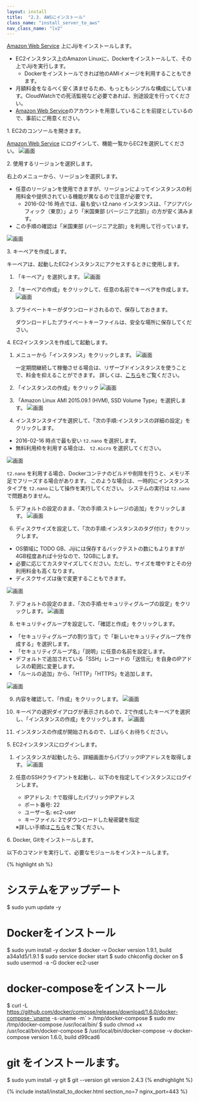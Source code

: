```yaml
---
layout: install
title:  "2.3. AWSにインストール"
class_name: "install_server_to_aws"
nav_class_name: "lv2"
---
```


[Amazon Web Service](https://aws.amazon.com/jp/) 上にJijiをインストールします。

- EC2インスタンス上のAmazon Linuxに、Dockerをインストールして、その上でJijiを実行します。
  - Dockerをインストールできれば他のAMIイメージを利用することもできます。
- 月額料金をなるべく安く済ませるため、もっともシンプルな構成にしています。CloudWatchでの死活監視など必要であれば、別途設定を行ってください。
- [Amazon Web Service](https://aws.amazon.com/jp/)のアカウントを用意していることを前提としているので、事前にご用意ください。

<p class="step">1. EC2のコンソールを開きます。</p>

[Amazon Web Service](https://aws.amazon.com/jp/) にログインして、機能一覧からEC2を選択してください。
![画面](/images/install/aws_01.png)

<p class="step">2. 使用するリージョンを選択します。</p>

右上のメニューから、リージョンを選択します。

- 任意のリージョンを使用できますが、リージョンによってインスタンスの利用料金や提供されている機能が異なるので注意が必要です。
  - 2016-02-16 時点では、最も安い t2.nano インスタンスは、「アジアパシフィック（東京）」より「米国東部 (バージニア北部)」の方が安く済みます。
- この手順の確認は「米国東部 (バージニア北部)」を利用して行っています。

![画面](/images/install/aws_02.png)

<p class="step">3. キーペアを作成します。</p>

キーペアは、起動したEC2インスタンスにアクセスするときに使用します。

1. 「キーペア」を選択します。
   ![画面](/images/install/aws_03.png)

2. 「キーペアの作成」をクリックして、任意の名前でキーペアを作成します。
   ![画面](/images/install/aws_04.png)

3. プライベートキーがダウンロードされるので、保存しておきます。
   <div class="warn no_indent">
   ダウンロードしたプライベートキーファイルは、安全な場所に保存してください。
   </div>


<p class="step">4. EC2インスタンスを作成して起動します。</p>

1. メニューから「インスタンス」をクリックします。
   ![画面](/images/install/aws_05.png)
   <div class="notice no_indent">
   一定期間継続して稼働させる場合は、リザーブドインスタンスを使うことで、料金を抑えることができます。
   詳しくは、<a href="https://aws.amazon.com/jp/ec2/purchasing-options/reserved-instances/" target="_blank">こちら</a>をご覧ください。
   </div>

2. 「インスタンスの作成」をクリック
   ![画面](/images/install/aws_06.png)

3. 「Amazon Linux AMI 2015.09.1 (HVM), SSD Volume Type」を選択します。
   ![画面](/images/install/aws_07.png)

4. インスタンスタイプを選択して、「次の手順:インスタンスの詳細の設定」をクリックします。
  - 2016-02-16 時点で最も安い `t2.nano` を選択します。
  - 無料利用枠を利用する場合は、 `t2.micro` を選択してください。

   ![画面](/images/install/aws_08.png)
   <div class="notice no_indent">
   <code>t2.nano</code> を利用する場合、Dockerコンテナのビルドや削除を行うと、メモリ不足でフリーズする場合があります。
   このような場合は、一時的にインスタンスタイプを <code>t2.nano</code> にして操作を実行してください。
   システムの実行は <code>t2.nano</code> で問題ありません。
   </div>

5. デフォルトの設定のまま、「次の手順:ストレージの追加」をクリックします。
   ![画面](/images/install/aws_09.png)

6. ディスクサイズを設定して、「次の手順:インスタンスのタグ付け」をクリックします。
  - OS領域に TODO GB、Jijiには保存するバックテストの数にもよりますが4GB程度あれば十分なので、12GBにします。
  - 必要に応じてカスタマイズしてください。ただし、サイズを増やすとその分利用料金も高くなります。
  - ディスクサイズは後で変更することもできます。

   ![画面](/images/install/aws_10.png)

7. デフォルトの設定のまま、「次の手順:セキュリティグループの設定」をクリックします。
   ![画面](/images/install/aws_11.png)


8. セキュリティグループを設定して、「確認と作成」をクリックします。
  - 「セキュリティグループの割り当て」で「新しいセキュリティグループを作成する」を選択します。
  - 「セキュリティグループ名」「説明」に任意の名前を設定します。
  - デフォルトで追加されている「SSH」レコードの「送信元」を自身のIPアドレスの範囲に変更します。
  - 「ルールの追加」から、「HTTP」「HTTPS」を追加します。

   ![画面](/images/install/aws_12.png)

9. 内容を確認して、「作成」をクリックします。
   ![画面](/images/install/aws_13.png)

10. キーペアの選択ダイアログが表示されるので、2で作成したキーペアを選択し、「インスタンスの作成」をクリックします。
   ![画面](/images/install/aws_14.png)

11. インスタンスの作成が開始されるので、しばらくお待ちください。

<p class="step">5. EC2インスタンスにログインします。</p>

1. インスタンスが起動したら、詳細画面からパブリックIPアドレスを取得します。
   ![画面](/images/install/aws_15.png)

2. 任意のSSHクライアントを起動し、以下のを指定してインスタンスにログインします。

   - IPアドレス: ↑で取得したパブリックIPアドレス
   - ポート番号: 22
   - ユーザー名: ec2-user
   - キーファイル: 2でダウンロードした秘密鍵を指定
    <div class="notice no_indent">
    ※詳しい手順は<a href="http://docs.aws.amazon.com/ja_jp/AWSEC2/latest/UserGuide/AccessingInstancesLinux.html" target="_blank">こちら</a>をご覧ください。
    </div>

<p class="step">6. Docker, Gitをインストールします。</p>

以下のコマンドを実行して、必要なモジュールをインストールします。

{% highlight sh %}
# システムをアップデート
$ sudo yum update -y

# Dockerをインストール
$ sudo yum install -y docker
$ docker -v
Docker version 1.9.1, build a34a1d5/1.9.1
$ sudo service docker start
$ sudo chkconfig docker on
$ sudo usermod -a -G docker ec2-user

# docker-composeをインストール
$ curl -L https://github.com/docker/compose/releases/download/1.6.0/docker-compose-`uname -s`-`uname -m` > /tmp/docker-compose
$ sudo mv /tmp/docker-compose /usr/local/bin/
$ sudo chmod +x /usr/local/bin/docker-compose
$ /usr/local/bin/docker-compose -v
docker-compose version 1.6.0, build d99cad6

# git をインストールます。
$ sudo yum install -y git
$ git --version
git version 2.4.3
{% endhighlight %}

{% include install/install_to_docker.html section_no=7 nginx_port=443 %}

